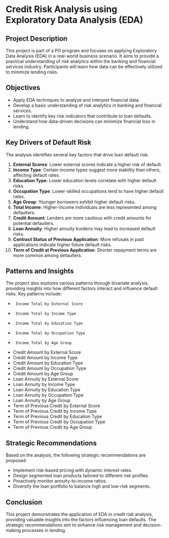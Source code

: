 # Credit Risk Analysis using Exploratory Data Analysis (EDA)

## Project Description

This project is part of a PG program and focuses on applying Exploratory Data Analysis (EDA) in a real-world business scenario. It aims to provide a practical understanding of risk analytics within the banking and financial services industry. Participants will learn how data can be effectively utilized to minimize lending risks.

## Objectives

*   Apply EDA techniques to analyze and interpret financial data.
*   Develop a basic understanding of risk analytics in banking and financial services.
*   Learn to identify key risk indicators that contribute to loan defaults.
*   Understand how data-driven decisions can minimize financial loss in lending.

## Key Drivers of Default Risk

The analysis identifies several key factors that drive loan default risk:

1.  **External Scores**: Lower external scores indicate a higher risk of default.
2.  **Income Type**: Certain income types suggest more stability than others, affecting default rates.
3.  **Education Type**: Lower education levels correlate with higher default risks.
4.  **Occupation Type**: Lower-skilled occupations tend to have higher default rates.
5.  **Age Group**: Younger borrowers exhibit higher default risks.
6.  **Total Income**: Higher-income individuals are less represented among defaulters.
7.  **Credit Amount**: Lenders are more cautious with credit amounts for potential defaulters.
8.  **Loan Annuity**: Higher annuity burdens may lead to increased default risks.
9.  **Contract Status of Previous Application**: More refusals in past applications indicate higher future default risks.
10. **Term of Credit at Previous Application**: Shorter repayment terms are more common among defaulters.

## Patterns and Insights

The project also explores various patterns through bivariate analysis, providing insights into how different factors interact and influence default risks. Key patterns include:

*      Income Total by External Score
*      Income Total by Income Type
*      Income Total by Education Type
*      Income Total by Occupation Type
*      Income Total by Age Group
*   Credit Amount by External Score
*   Credit Amount by Income Type
*   Credit Amount by Education Type
*   Credit Amount by Occupation Type
*   Credit Amount by Age Group
*   Loan Annuity by External Score
*   Loan Annuity by Income Type
*   Loan Annuity by Education Type
*   Loan Annuity by Occupation Type
*   Loan Annuity by Age Group
*   Term of Previous Credit by External Score
*   Term of Previous Credit by Income Type
*   Term of Previous Credit by Education Type
*   Term of Previous Credit by Occupation Type
*   Term of Previous Credit by Age Group

## Strategic Recommendations

Based on the analysis, the following strategic recommendations are proposed:

*   Implement risk-based pricing with dynamic interest rates.
*   Design segmented loan products tailored to different risk profiles.
*   Proactively monitor annuity-to-income ratios.
*   Diversify the loan portfolio to balance high and low-risk segments.

## Conclusion

This project demonstrates the application of EDA in credit risk analysis, providing valuable insights into the factors influencing loan defaults. The strategic recommendations aim to enhance risk management and decision-making processes in lending.
